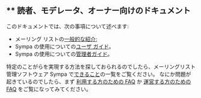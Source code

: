 ** 読者、モデレータ、オーナー向けのドキュメント
-----------------------------------------------

このドキュメントでは、次の事項について述べます:

-   メーリング リストの[一般的な紹介](help/introduction.md);
-   Sympa の使用についての[ユーザ ガイド](help/user.md)。
-   Sympa の使用についての[管理者ガイド](help/admin.md)。

特定のことがらを実現する方法を探しておられるのでしたら、メーリングリスト管理ソフトウェア Sympa で[できること](help/introduction.md#features)の一覧をご覧ください。
なにか問題が起きているのでしたら、まず [利用する方のための FAQ](help/faquser.md) か [運営する方のための FAQ](help/faqadmin.md) をご覧になってみてください。
